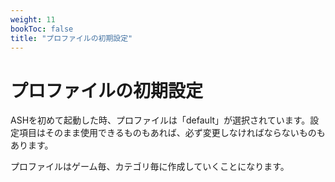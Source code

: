 ```yaml
---
weight: 11
bookToc: false
title: "プロファイルの初期設定"
---
```


# プロファイルの初期設定

ASHを初めて起動した時、プロファイルは「default」が選択されています。設定項目はそのまま使用できるものもあれば、必ず変更しなければならないものもあります。

プロファイルはゲーム毎、カテゴリ毎に作成していくことになります。